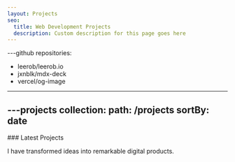 ```yaml
---
layout: Projects
seo:
  title: Web Development Projects
  description: Custom description for this page goes here
---
```


---github
repositories:
  - leerob/leerob.io
  - jxnblk/mdx-deck
  - vercel/og-image
---




---projects
collection:
  path: /projects
  sortBy: date
---

<PageTitle>
  ### Latest Projects
</PageTitle>

I have transformed ideas into remarkable digital products.
